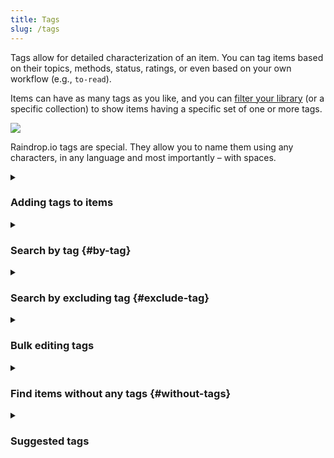 ```yaml
---
title: Tags
slug: /tags
---
```


Tags allow for detailed characterization of an item.
You can tag items based on their topics, methods, status, ratings, or even based on your own workflow (e.g., `to-read`).

Items can have as many tags as you like, and you can [filter your library](#by-tag) (or a specific collection) to show items having a specific set of one or more tags.

<p><img src={require('./intro.png').default} style={{maxHeight:490}} /></p>

Raindrop.io tags are special. They allow you to name them using any characters, in any language and most importantly – with spaces.


<!------------------------------>
<details><summary>

### Adding tags to items

</summary>

Read more in [bookmarks article](../bookmarks/index.md#tags)

</details>


<!------------------------------>
<details><summary>

### Search by tag {#by-tag}

</summary>

All of your tags are visible in the sidebar on the left of your browser.
You can click one of these and Raindrop.io will bring up all items tagged with that tag, much like a global search.

The search box at the top of a screen can be used to search for tags.
Type `#` the search box to see all tags.

![](tags.png)

</details>


<!------------------------------>
<details><summary>

### Search by excluding tag {#exclude-tag}

</summary>

To find items that doesn't have some specific tag just put - (dash) in front of a tag you want exclude. For example `-#exclude`

<img src={require('./exclude-tag.png').default} style={{maxHeight:208}} />

</details>


<!------------------------------>
<details><summary>

### Bulk editing tags

</summary>

To rename/remove a tag across all items it is assigned to please use our [Tag manager](https://extension.raindrop.io/#/app/tags).

You can merge tags by selecting them and then click `Merge`.

</details>


<!------------------------------>
<details><summary>

### Find items without any tags {#without-tags}

</summary>

Focus on a search field and then click `Without tags` filter

![](filters.png)

</details>


<!------------------------------>
<details><summary>

### Suggested tags

</summary>

Suggested Tags takes the work out of keeping your list organized.
After upgrading to [Pro plan](../../billing/premium-features.md), you’ll see a list of Suggested Tags whenever you tag an item, and can add them with just a click.

![](suggested.png)

</details>